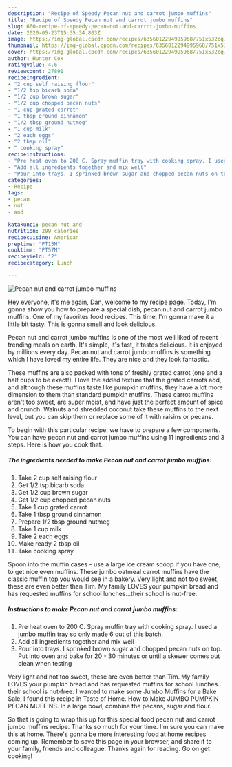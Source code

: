 ```yaml
---
description: "Recipe of Speedy Pecan nut and carrot jumbo muffins"
title: "Recipe of Speedy Pecan nut and carrot jumbo muffins"
slug: 660-recipe-of-speedy-pecan-nut-and-carrot-jumbo-muffins
date: 2020-05-23T15:35:34.803Z
image: https://img-global.cpcdn.com/recipes/6356012294995968/751x532cq70/pecan-nut-and-carrot-jumbo-muffins-recipe-main-photo.jpg
thumbnail: https://img-global.cpcdn.com/recipes/6356012294995968/751x532cq70/pecan-nut-and-carrot-jumbo-muffins-recipe-main-photo.jpg
cover: https://img-global.cpcdn.com/recipes/6356012294995968/751x532cq70/pecan-nut-and-carrot-jumbo-muffins-recipe-main-photo.jpg
author: Hunter Cox
ratingvalue: 4.6
reviewcount: 27891
recipeingredient:
- "2 cup self raising flour"
- "1/2 tsp bicarb soda"
- "1/2 cup brown sugar"
- "1/2 cup chopped pecan nuts"
- "1 cup grated carrot"
- "1 tbsp ground cinnamon"
- "1/2 tbsp ground nutmeg"
- "1 cup milk"
- "2 each eggs"
- "2 tbsp oil"
- " cooking spray"
recipeinstructions:
- "Pre heat oven to 200 C. Spray muffin tray with cooking spray. I used a jumbo muffin tray so only made 6 out of this batch."
- "Add all ingredients together and mix well"
- "Pour into trays. I sprinked brown sugar and chopped pecan nuts on top. Put into oven and bake for 20 - 30 minutes or until a skewer comes out clean when testing"
categories:
- Recipe
tags:
- pecan
- nut
- and

katakunci: pecan nut and 
nutrition: 299 calories
recipecuisine: American
preptime: "PT15M"
cooktime: "PT57M"
recipeyield: "2"
recipecategory: Lunch

---
```



![Pecan nut and carrot jumbo muffins](https://img-global.cpcdn.com/recipes/6356012294995968/751x532cq70/pecan-nut-and-carrot-jumbo-muffins-recipe-main-photo.jpg)

Hey everyone, it's me again, Dan, welcome to my recipe page. Today, I'm gonna show you how to prepare a special dish, pecan nut and carrot jumbo muffins. One of my favorites food recipes. This time, I'm gonna make it a little bit tasty. This is gonna smell and look delicious.

Pecan nut and carrot jumbo muffins is one of the most well liked of recent trending meals on earth. It's simple, it's fast, it tastes delicious. It is enjoyed by millions every day. Pecan nut and carrot jumbo muffins is something which I have loved my entire life. They are nice and they look fantastic.

These muffins are also packed with tons of freshly grated carrot (one and a half cups to be exact!). I love the added texture that the grated carrots add, and although these muffins taste like pumpkin muffins, they have a lot more dimension to them than standard pumpkin muffins. These carrot muffins aren&#39;t too sweet, are super moist, and have just the perfect amount of spice and crunch. Walnuts and shredded coconut take these muffins to the next level, but you can skip them or replace some of it with raisins or pecans.


To begin with this particular recipe, we have to prepare a few components. You can have pecan nut and carrot jumbo muffins using 11 ingredients and 3 steps. Here is how you cook that.

<!--inarticleads1-->

##### The ingredients needed to make Pecan nut and carrot jumbo muffins:

1. Take 2 cup self raising flour
1. Get 1/2 tsp bicarb soda
1. Get 1/2 cup brown sugar
1. Get 1/2 cup chopped pecan nuts
1. Take 1 cup grated carrot
1. Take 1 tbsp ground cinnamon
1. Prepare 1/2 tbsp ground nutmeg
1. Take 1 cup milk
1. Take 2 each eggs
1. Make ready 2 tbsp oil
1. Take  cooking spray


Spoon into the muffin cases - use a large ice cream scoop if you have one, to get nice even muffins. These jumbo oatmeal carrot muffins have the classic muffin top you would see in a bakery. Very light and not too sweet, these are even better than Tim. My family LOVES your pumpkin bread and has requested muffins for school lunches…their school is nut-free. 

<!--inarticleads2-->

##### Instructions to make Pecan nut and carrot jumbo muffins:

1. Pre heat oven to 200 C. Spray muffin tray with cooking spray. I used a jumbo muffin tray so only made 6 out of this batch.
1. Add all ingredients together and mix well
1. Pour into trays. I sprinked brown sugar and chopped pecan nuts on top. Put into oven and bake for 20 - 30 minutes or until a skewer comes out clean when testing


Very light and not too sweet, these are even better than Tim. My family LOVES your pumpkin bread and has requested muffins for school lunches…their school is nut-free. I wanted to make some Jumbo Muffins for a Bake Sale, I found this recipe in Taste of Home. How to Make JUMBO PUMPKIN PECAN MUFFINS. In a large bowl, combine the pecans, sugar and flour. 

So that is going to wrap this up for this special food pecan nut and carrot jumbo muffins recipe. Thanks so much for your time. I'm sure you can make this at home. There's gonna be more interesting food at home recipes coming up. Remember to save this page in your browser, and share it to your family, friends and colleague. Thanks again for reading. Go on get cooking!
